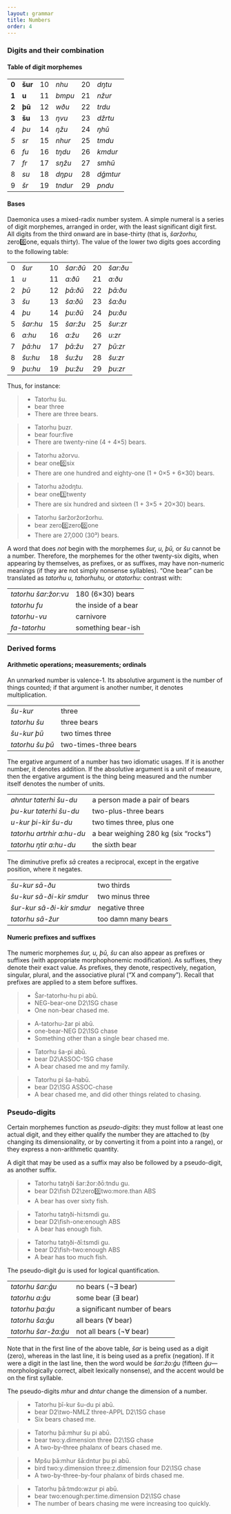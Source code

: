 ```yaml
---
layout: grammar
title: Numbers
order: 4
---
```


### Digits and their combination

#### Table of digit morphemes

|       |         |     |         |     |          |
|------:|---------|----:|---------|----:|----------|
| **0** | **šur** |  10 | _nhu_   |  20 | _dŋtu_   |
| **1** | **u**   |  11 | _bmpu_  |  21 | _nžur_   |
| **2** | **þū**  |  12 | _wðu_   |  22 | _trdu_   |
| **3** | **šu**  |  13 | _ŋvu_   |  23 | _džrtu_  |
|   _4_ | _þu_    |  14 | _ŋžu_   |  24 | _ŋhū_    |
|   _5_ | _sr_    |  15 | _nhur_  |  25 | _tmdu_   |
|     6 | _fu_    |  16 | _tŋdu_  |  26 | _kmdur_  |
|     7 | _fr_    |  17 | _sŋžu_  |  27 | _smhū_   |
|     8 | _su_    |  18 | _dŋpu_  |  28 | _dģmtur_ |
|     9 | _šr_    |  19 | _tndur_ |  29 | _pndu_   |


#### Bases

Daemonica uses a mixed-radix number system. A simple numeral
is a series of digit morphemes, arranged in order, with the
least significant digit first. All digits from the third onward
are in base-thirty (that is, _šaržorhu,_ zero:zero:one,
equals thirty). The value of the lower two digits goes
according to the following table:

|     |          |     |          |     |          |
|----:|----------|----:|----------|----:|----------|
|   0 | _šur_    |  10 | _šar:ðū_ |  20 | _šar:ðu_ |
|   1 | _u_      |  11 | _a:ðū_   |  21 | _a:ðu_   |
|   2 | _þū_     |  12 | _þā:ðū_  |  22 | _þā:ðu_  |
|   3 | _šu_     |  13 | _ša:ðū_  |  23 | _ša:ðu_  |
|   4 | _þu_     |  14 | _þu:ðū_  |  24 | _þu:ðu_  |
|   5 | _šar:hu_ |  15 | _šar:žu_ |  25 | _šur:zr_ |
|   6 | _a:hu_   |  16 | _a:žu_   |  26 | _u:zr_   |
|   7 | _þā:hu_  |  17 | _þā:žu_  |  27 | _þū:zr_  |
|   8 | _šu:hu_  |  18 | _šu:žu_  |  28 | _šu:zr_  |
|   9 | _þu:hu_  |  19 | _þu:žu_  |  29 | _þu:zr_  |

Thus, for instance:

>- Tatorhu šu.
>- bear three
>- There are three bears.

>- Tatorhu þuzr.
>- bear four:five
>- There are twenty-nine (4 + 4×5) bears.

>- Tatorhu ažorvu.
>- bear one:zero:six
>- There are one hundred and eighty-one (1 + 0×5 + 6×30) bears.

>- Tatorhu ažodŋtu.
>- bear one:three:twenty
>- There are six hundred and sixteen (1 + 3×5 + 20×30) bears.

>- Tatorhu šaržoržoržorhu.
>- bear zero:zero:zero:zero:one
>- There are 27,000 (30³) bears.

A word that does _not_ begin with the morphemes
_šur, u, þū,_ or _šu_ cannot be a number. Therefore,
the morphemes for the other twenty-six digits, when
appearing by themselves, as prefixes, or as suffixes,
may have non-numeric meanings (if they are not simply
nonsense syllables). “One bear” can be translated as
_tatorhu u,_ _tahorhuhu,_ or _atatorhu_: contrast with:

|                      |                      |
|----------------------|----------------------|
| _tatorhu šar:žor:vu_ | 180 (6×30) bears     |
| _tatorhu fu_         | the inside of a bear |
| _tatorhu-vu_         | carnivore            |
| _fa-tatorhu_         | something bear-ish   |


### Derived forms

#### Arithmetic operations; measurements; ordinals

An unmarked number is valence-1.
Its absolutive argument is the number of things counted;
if that argument is another number, it denotes multiplication.

|                 |                       |
|-----------------|-----------------------|
| _šu-kur_        | three                 |
| _tatorhu šu_    | three bears           |
| _šu-kur þū_     | two times three       |
| _tatorhu šu þū_ | two-times-three bears |

The ergative argument of a number has two idiomatic usages.
If it is another number, it denotes addition. If the
absolutive argument is a
unit of measure, then the ergative argument is the thing
being measured and the number itself denotes the number of units.

|                           |                                      |
|---------------------------|--------------------------------------|
| _ahntur taterhi šu-du_    | a person made a pair of bears        |
| _þu-kur taterhi šu-du_    | two-plus-three bears                 |
| _u-kur þi-kir šu-du_      | two times three, plus one            | 
| _tatorhu artrhir a:hu-du_ | a bear weighing 280 kg (six “rocks”) |
| _tatorhu ŋtir a:hu-du_    | the sixth bear                       |


The diminutive prefix _sā_ creates a reciprocal, except
in the ergative position, where it negates.

|                           |                     |
|---------------------------|---------------------|
| _šu-kur sā-ðu_            | two thirds          |
| _šu-kur sā-ði-kir smdur_  | two minus three     |
| _šur-kur sā-ði-kir smdur_ | negative three      |
| _tatorhu sā-žur_          | too damn many bears | 


#### Numeric prefixes and suffixes

The numeric morphemes _šur, u, þū, šu_ can also appear as
prefixes or suffixes (with appropriate morphophonemic
modification). As suffixes, they denote their exact value. As
prefixes, they denote, respectively, negation, singular, plural,
and the associative plural (“X and company”). Recall that
prefixes are applied to a stem before suffixes.

>- Šar-tatorhu-hu pi abū.
>- NEG-bear-one D2\1SG chase
>- One non-bear chased me.

>- A-tatorhu-žar pi abū.
>- one-bear-NEG D2\1SG chase
>- Something other than a single bear chased me.

>- Tatorhu ša-pi abū.
>- bear D2\ASSOC-1SG chase
>- A bear chased me and my family.

>- Tatorhu pi ša-habū.
>- bear D2\1SG ASSOC-chase
>- A bear chased me, and did other things related to chasing.

### Pseudo-digits

Certain morphemes function as _pseudo-digits_: they must
follow at least one actual digit, and they either qualify the
number they are attached to (by changing its dimensionality, or
by converting it from a point into a range), or they express a
non-arithmetic quantity.

A digit that may be used as a suffix may also be followed by a
pseudo-digit, as another suffix.

>- Tatorhu tatŋði šar:žor:ðō:tndu gu.
>- bear D2\fish D2\zero:zero:two:more.than ABS
>- A bear has over sixty fish.

>- Tatorhu tatŋði-hi:tsmdi gu.
>- bear D2\fish-one:enough ABS
>- A bear has enough fish.

>- Tatorhu tatŋði-ðī:tsmdi gu.
>- bear D2\fish-two:enough ABS
>- A bear has too much fish.

The pseudo-digit _ģu_ is used for logical quantification.

|                     |                               |
|---------------------|-------------------------------|
| _tatorhu šar:ģu_    | no bears (¬∃ bear)            |
| _tatorhu a:ģu_      | some bear (∃ bear)            |
| _tatorhu þa:ģu_     | a significant number of bears |
| _tatorhu ša:ģu_     | all bears (∀ bear)            |
| _tatorhu šar-ža:ģu_ | not all bears (¬∀ bear)       |

Note that in the first line of the above table, _šar_ is being used as
a digit (zero), whereas in the last line, it is being used as a prefix
(negation). If it were a digit in the last line, then the word would
be _šar:žo:ģu_ (fifteen _ģu_—morphologically correct, albeit lexically
nonsense), and the accent would be on the first syllable.

The pseudo-digits _mhur_ and _dntur_
change the dimension of a number.

>- Tatorhu þī-kur šu-du pi abū.
>- bear D2\two-NMLZ three-APPL D2\1SG chase
>- Six bears chased me.

>- Tatorhu þā:mhur šu pi abū.
>- bear two:y.dimension three D2\1SG chase
>- A two-by-three phalanx of bears chased me.

>- Mpšu þā:mhur šā:dntur þu pi abū.
>- bird two:y.dimension three:z.dimension four D2\1SG chase
>- A two-by-three-by-four phalanx of birds chased me.

>- Tatorhu þā:tmdo:wzur pi abū.
>- bear two:enough:per.time.dimension D2\1SG chase
>- The number of bears chasing me were increasing too quickly.